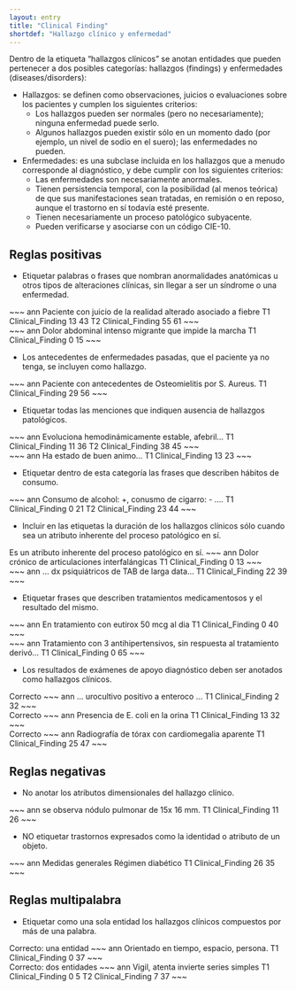 ```yaml
---
layout: entry
title: "Clinical Finding"
shortdef: "Hallazgo clínico y enfermedad"
---
```


Dentro de la etiqueta “hallazgos clínicos” se anotan entidades que pueden pertenecer a dos posibles categorías: hallazgos (findings) y enfermedades (diseases/disorders):

* Hallazgos: se definen como observaciones, juicios o evaluaciones sobre los pacientes y cumplen los siguientes criterios:
  * Los hallazgos pueden ser normales (pero no necesariamente); ninguna enfermedad puede serlo.
  * Algunos hallazgos pueden existir sólo en un momento dado (por ejemplo, un nivel de sodio en el suero); las enfermedades no pueden.
* Enfermedades: es una subclase incluida en los hallazgos que a menudo corresponde al diagnóstico, y debe cumplir con los siguientes criterios:
  * Las enfermedades son necesariamente anormales.
  * Tienen persistencia temporal, con la posibilidad (al menos teórica) de que sus manifestaciones sean tratadas, en remisión o en reposo, aunque el trastorno en sí todavía esté presente.
  * Tienen necesariamente un proceso patológico subyacente.
  * Pueden verificarse y asociarse con un código CIE-10.

## Reglas positivas

* Etiquetar palabras o frases que nombran anormalidades anatómicas u otros tipos de alteraciones clínicas, sin llegar a ser un síndrome o una enfermedad. 

<div class="annotation-correct" markdown="1">
~~~ ann
Paciente con juicio de la realidad alterado asociado a fiebre
T1 Clinical_Finding 13 43 
T2 Clinical_Finding 55 61 
~~~
</div>

<div class="annotation-correct" markdown="1">
~~~ ann
Dolor abdominal intenso migrante que impide la marcha
T1 Clinical_Finding 0 15 
~~~
</div>

* Los antecedentes de enfermedades pasadas, que el paciente ya no tenga, se incluyen como hallazgo.

<div class="annotation-correct" markdown="1">
~~~ ann
Paciente con antecedentes de Osteomielitis por S. Aureus.
T1 Clinical_Finding 29 56 
~~~
</div>

* Etiquetar todas las menciones que indiquen ausencia de hallazgos patológicos.

<div class="annotation-correct" markdown="1">
~~~ ann
Evoluciona hemodinámicamente estable, afebril…
T1 Clinical_Finding 11 36 
T2 Clinical_Finding 38 45 
~~~
</div>

<div class="annotation-correct" markdown="1">
~~~ ann
Ha estado de buen animo…
T1 Clinical_Finding 13 23 
~~~
</div>

* Etiquetar dentro de esta categoría las frases que describen hábitos de consumo.

<div class="annotation-correct" markdown="1">
~~~ ann
Consumo de alcohol: +, conusmo de cigarro: - ....
T1 Clinical_Finding 0 21 
T2 Clinical_Finding 23 44 
~~~
</div>

* Incluir en las etiquetas la duración de los hallazgos clínicos sólo cuando sea un atributo inherente del proceso patológico en sí.

<div class="annotation-correct" markdown="1">
Es un atributo inherente del proceso patológico en sí.
~~~ ann
Dolor crónico de articulaciones interfalángicas
T1 Clinical_Finding 0 13 
~~~
</div>

<div class="annotation-incorrect" markdown="1">
~~~ ann
… dx psiquiátricos de TAB de larga data…
T1 Clinical_Finding 22 39 
~~~
</div>


* Etiquetar frases que describen tratamientos medicamentosos y el resultado del mismo.

<div class="annotation-correct" markdown="1">
~~~ ann
En tratamiento con eutirox 50 mcg al dia
T1 Clinical_Finding 0 40 
~~~
</div>

<div class="annotation-correct" markdown="1">
~~~ ann
Tratamiento con 3 antihipertensivos, sin respuesta al tratamiento derivó...
T1 Clinical_Finding 0 65 
~~~
</div>

* Los resultados de exámenes de apoyo diagnóstico deben ser anotados como hallazgos clínicos.

<div class="annotation-correct" markdown="1">
Correcto
~~~ ann
… urocultivo positivo a enteroco ...
T1 Clinical_Finding 2 32 
~~~
</div>

<div class="annotation-correct" markdown="1">
Correcto
~~~ ann
Presencia de E. coli en la orina
T1 Clinical_Finding 13 32 
~~~
</div>

<div class="annotation-correct" markdown="1">
Correcto
~~~ ann
Radiografía de tórax con cardiomegalia aparente
T1 Clinical_Finding 25 47 
~~~
</div>

## Reglas negativas

* No anotar los atributos dimensionales del hallazgo clínico.

<div class="annotation-correct" markdown="1">
~~~ ann
se observa nódulo pulmonar de 15x 16 mm.
T1 Clinical_Finding 11 26 
~~~
</div>

* NO etiquetar trastornos expresados como la identidad o atributo de un objeto.

<div class="annotation-incorrect" markdown="1">
~~~ ann
Medidas generales Régimen diabético
T1 Clinical_Finding 26 35 
~~~
</div>

## Reglas multipalabra

* Etiquetar como una sola entidad los hallazgos clínicos compuestos por más de una palabra.

<div class="annotation-correct" markdown="1">
Correcto: una entidad
~~~ ann
Orientado en tiempo, espacio, persona.
T1 Clinical_Finding 0 37 
~~~
</div>

<div class="annotation-correct" markdown="1">
Correcto: dos entidades
~~~ ann
Vigil, atenta invierte series simples
T1 Clinical_Finding 0 5 
T2 Clinical_Finding 7 37 
~~~
</div>
